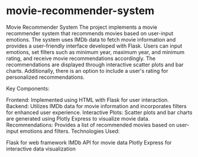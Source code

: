 # movie-recommender-system
 Movie Recommender System
The project implements a movie recommender system that recommends movies based on user-input emotions. The system uses IMDb data to fetch movie information and provides a user-friendly interface developed with Flask. Users can input emotions, set filters such as minimum year, maximum year, and minimum rating, and receive movie recommendations accordingly. The recommendations are displayed through interactive scatter plots and bar charts. Additionally, there is an option to include a user's rating for personalized recommendations.

Key Components:

Frontend: Implemented using HTML with Flask for user interaction.
Backend: Utilizes IMDb data for movie information and incorporates filters for enhanced user experience.
Interactive Plots: Scatter plots and bar charts are generated using Plotly Express to visualize movie data.
Recommendations: Provides a list of recommended movies based on user-input emotions and filters.
Technologies Used:

Flask for web framework
IMDb API for movie data
Plotly Express for interactive data visualization
